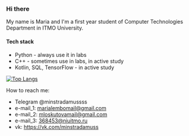 ### Hi there 
My name is Maria and I'm a first year student of Computer Technologies Department in ITMO University.

#### Tech stack
* Python - always use it in labs
* C++ - sometimes use in labs, in active study
* Kotlin, SQL, TensorFlow - in active study


[![Top Langs](https://github-readme-stats.vercel.app/api/top-langs/?username=minstradamuss&layout=compact&theme=vision-friendly-dark)](https://github.com/anuraghazra/github-readme-stats)


How to reach me: 
* Telegram @minstradamussss
* e-mail_1: marialembomail@gmail.com
* e-mail_2: mloskutovamail@gmail.com
* e-mail_3: 368453@niuitmo.ru
* vk: https://vk.com/minstradamuss
